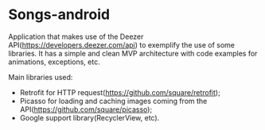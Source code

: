 # Songs-android
Application that makes use of the Deezer API(https://developers.deezer.com/api) to exemplify the use of some libraries.
It has a simple and clean MVP architecture with code examples for animations, exceptions, etc.

Main libraries used:
* Retrofit for HTTP request(https://github.com/square/retrofit);
* Picasso for loading and caching images coming from the API(https://github.com/square/picasso);
* Google support library(RecyclerView, etc).
